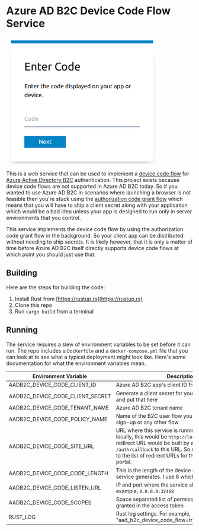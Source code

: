 # Azure AD B2C Device Code Flow Service

![](images/screenhot.png)

This is a web service that can be used to implement a [device code
flow](https://docs.microsoft.com/en-us/azure/active-directory/develop/v2-oauth2-device-code)
for [Azure Active Directory
B2C](https://docs.microsoft.com/en-us/azure/active-directory-b2c/overview)
authentication. This project exists because device code flows are not supported
in Azure AD B2C today. So if you wanted to use Azure AD B2C in scenarios where
launching a browser is not feasible then you're stuck using the [authorization
code grant
flow](https://docs.microsoft.com/en-us/azure/active-directory-b2c/authorization-code-flow)
which means that you will have to ship a client secret along with your
application which would be a bad idea unless your app is designed to run only in
server environments that you control.

This service implements the device code flow by using the authorization code
grant flow in the background. So your client app can be distributed without
needing to ship secrets. It is likely however, that it is only a matter of time
before Azure AD B2C itself directly supports device code flows at which point
you should just use that.

## Building

Here are the steps for building the code:

1. Install Rust from [https://rustup.rs](https://rustup.rs)
2. Clone this repo
3. Run `cargo build` from a terminal

## Running

The service requires a slew of environment variables to be set before it can run.
The repo includes a `Dockerfile` and a `docker-compose.yml` file that you can
look at to see what a typical deployment might look like. Here's some documentation
for what the environment variables mean.

| Environment Variable             | Description                                                                                                                                                                                                                                                          |
| -------------------------------- | -------------------------------------------------------------------------------------------------------------------------------------------------------------------------------------------------------------------------------------------------------------------- |
| AADB2C_DEVICE_CODE_CLIENT_ID     | Azure AD B2C app's client ID from the Azure Portal                                                                                                                                                                                                                   |
| AADB2C_DEVICE_CODE_CLIENT_SECRET | Generate a client secret for your Azure AD B2C app and put that here                                                                                                                                                                                                 |
| AADB2C_DEVICE_CODE_TENANT_NAME   | Azure AD B2C tenant name                                                                                                                                                                                                                                             |
| AADB2C_DEVICE_CODE_POLICY_NAME   | Name of the B2C user flow you created for sign-in or sign-up or any other flow                                                                                                                                                                                       |
| AADB2C_DEVICE_CODE_SITE_URL      | URL where this service is running. When running locally, this would be `http://localhost:32468`. The redirect URL would be built by appending `/auth/callback` to this URL. So remember to add this to the list of redirect URLs for the AD app in the Azure portal. |
| AADB2C_DEVICE_CODE_CODE_LENGTH   | This is the length of the device code string the service generates. I use 8 which seems reasonable.                                                                                                                                                                  |
| AADB2C_DEVICE_CODE_LISTEN_URL    | IP and port where the service should run. For example, `0.0.0.0:32468`                                                                                                                                                                                               |
| AADB2C_DEVICE_CODE_SCOPES        | Space separated list of permissions/scopes you want granted in the access token                                                                                                                                                                                      |
| RUST_LOG                         | Rust log settings. For example, "aad_b2c_device_code_flow=trace,tower_http=trace"                                                                                                                                                                                    |
